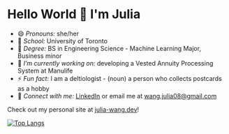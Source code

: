 # Hello World 👋 I'm Julia

<!--
- 🌱 I’m currently learning ...
- 👯 I’m looking to collaborate on ...
- 🤔 I’m looking for help with ...
- 💬 Ask me about ...
-->

- 😄 *Pronouns:* she/her
- :school: *School:* University of Toronto
- 🌱 *Degree:* BS in Engineering Science - Machine Learning Major, Business minor
- 🔭 *I’m currently working on:* developing a Vested Annuity Processing System at Manulife
- ⚡ *Fun fact:* I am a deltiologist - (noun) a person who collects postcards as a hobby
- 💬 *Connect with me:* [LinkedIn](https://www.linkedin.com/in/julia-long-wang/) or email me at <wang.julia08@gmail.com> 

Check out my personal site at [julia-wang.dev](https://www.julia-wang.dev)!

[![Top Langs](https://github-readme-stats.vercel.app/api/top-langs/?username=JuliaLWang8&hide_progress=true&theme=nightowl&langs_count=8)](https://github.com/anuraghazra/github-readme-stats)

<!--[![Anurag's GitHub stats](https://github-readme-stats.vercel.app/api?username=JuliaLWang8&count_private=true&show_icons=true&theme=nightowl&hide=prs,contribs&hide_rank=true)](https://github.com/anuraghazra/github-readme-stats)
-->
